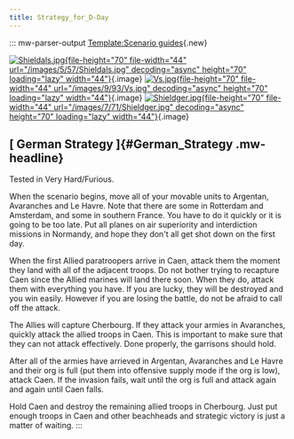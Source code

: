 ```yaml
---
title: Strategy_for_D-Day
---
```


::: mw-parser-output
[Template:Scenario
guides](/wiki/index.php?title=Template:Scenario_guides&action=edit&redlink=1 "Template:Scenario guides (page does not exist)"){.new}

[![Shieldals.jpg](/images/5/57/Shieldals.jpg){file-height="70"
file-width="44" url="/images/5/57/Shieldals.jpg" decoding="async"
height="70" loading="lazy"
width="44"}](/wiki/File:Shieldals.jpg){.image}
[![Vs.jpg](/images/9/93/Vs.jpg){file-height="70" file-width="44"
url="/images/9/93/Vs.jpg" decoding="async" height="70" loading="lazy"
width="44"}](/wiki/File:Vs.jpg){.image}
[![Shieldger.jpg](/images/7/71/Shieldger.jpg){file-height="70"
file-width="44" url="/images/7/71/Shieldger.jpg" decoding="async"
height="70" loading="lazy"
width="44"}](/wiki/File:Shieldger.jpg){.image}

## [ German Strategy ]{#German_Strategy .mw-headline}

Tested in Very Hard/Furious.

When the scenario begins, move all of your movable units to Argentan,
Avaranches and Le Havre. Note that there are some in Rotterdam and
Amsterdam, and some in southern France. You have to do it quickly or it
is going to be too late. Put all planes on air superiority and
interdiction missions in Normandy, and hope they don\'t all get shot
down on the first day.

When the first Allied paratroopers arrive in Caen, attack them the
moment they land with all of the adjacent troops. Do not bother trying
to recapture Caen since the Allied marines will land there soon. When
they do, attack them with everything you have. If you are lucky, they
will be destroyed and you win easily. However if you are losing the
battle, do not be afraid to call off the attack.

The Allies will capture Cherbourg. If they attack your armies in
Avaranches, quickly attack the allied troops in Caen. This is important
to make sure that they can not attack effectively. Done properly, the
garrisons should hold.

After all of the armies have arrieved in Argentan, Avaranches and Le
Havre and their org is full (put them into offensive supply mode if the
org is low), attack Caen. If the invasion fails, wait until the org is
full and attack again and again until Caen falls.

Hold Caen and destroy the remaining allied troops in Cherbourg. Just put
enough troops in Caen and other beachheads and strategic victory is just
a matter of waiting.
:::
